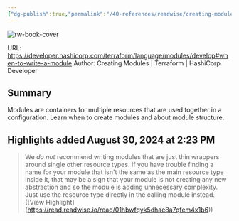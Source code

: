 ```yaml
---
{"dg-publish":true,"permalink":"/40-references/readwise/creating-modules-terraform-hashi-corp-developer/","tags":["rw/articles"]}
---
```


![rw-book-cover](https://developer.hashicorp.com/og-image/terraform.jpg)
  
URL: https://developer.hashicorp.com/terraform/language/modules/develop#when-to-write-a-module
Author: Creating Modules | Terraform | HashiCorp Developer

## Summary

Modules are containers for multiple resources that are used together in a configuration. Learn when to create modules and about module structure.

## Highlights added August 30, 2024 at 2:23 PM
>We *do not* recommend writing modules that are just thin wrappers around single other resource types. If you have trouble finding a name for your module that isn't the same as the main resource type inside it, that may be a sign that your module is not creating any new abstraction and so the module is adding unnecessary complexity. Just use the resource type directly in the calling module instead. ([View Highlight] (https://read.readwise.io/read/01hbwfqyk5dhae8a7qfem4x1b6))


